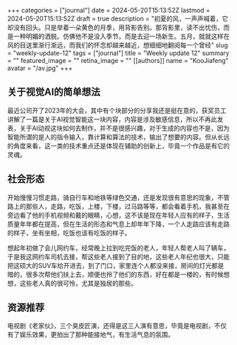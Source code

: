 +++
categories = ["journal"]
date = 2024-05-20T15:13:52Z
lastmod = 2024-05-20T15:13:52Z
draft = true
description = "初夏的风，一声声喊着，它却没有回头。只是举着一朵黄色的月季，用背影告别。那背影里，读不出忧伤，而是一种明媚的洒脱。仿佛他不是没入季节，而是去迎一场新生。五月，就就这样在风的目送里渐行渐远，而我们的怀念却越来越近，想细细地翻阅每一个曾经"
slug = "weekly-update-12"
tags = ["journal"]
title = "Weekly update 12"
summary = ""
featured_image = ""
retina_image =  ""
[[authors]]
name = "KooJiafeng"
avatar = "/av.jpg"
+++
## 关于视觉AI的简单想法

最近公司开了2023年的大会，其中有个块部分的分享我还是挺在意的，获奖员工讲解了一篇是关于AI视觉智能这一块内容，内容是涉及敏感信息，所以不再此发表，关于AI动视这块如何去制作，并不是很感兴趣，对于生成的内容也不是，因为智能所谓的是人的指令输入，靠计算和算法的技术，输出了想要的内容。但从长远的角度来看，这一类的技术重点还是体现在辅助的创新上，毕竟一个作品是有它的灵魂。

## 社会形态

开始慢慢习惯走路，骑自行车和地铁等绿色交通，还是发现很有意思的现象，不管路上的那些人，走路，吃饭，上楼，下楼，过马路等等，都会看着手机，我甚至在旁边看了他的手机视频和戴的眼睛，心想，这不该是现在年轻人应有的样子，生活质量年年都在提高，但在生活的形态和气息上却年年下降，一个人走路应该有走路的样子，坐有坐相，吃饭也该有吃饭的样子。

想起年初做了会儿网约车，经常晚上拉到吃完饭的老人，年轻人帮老人叫了辆车，于是我这网约车司机去接，帮这些老人接到了目的地，这些老人年纪也很大，只能把这硕大的SUV车给开进去，到了门口，家里连个人都没来接，房间的灯光都是暗的，很多次帮他们扶上去，顺便也拎了他们的东西，好在都是一楼的，有时候想想，这些老人真的很可怜，尤其是独居的那些。

## 资源推荐
电视剧《老家伙》，三个臭皮匠演，还得是这三人演有意思，毕竟是电视剧，不仅有了娱乐效果，更拍出了那种能接地气，有生活气息的氛围。
